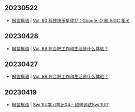 ## 20230522
- [枫言枫语](https://justinyan.me/) | [Vol. 90 科技快乐星球17：Google IO 和 AIGC 相关](https://justinyan.me/post/5720)

## 20230428
- [枫言枫语](https://justinyan.me/) | [Vol. 89 在合肥工作和生活是什么体验？](https://justinyan.me/post/5713)

## 20230427
- [枫言枫语](https://justinyan.me/) | [Vol. 89 在合肥工作和生活是什么体验？](https://justinyan.me/post/5713)

## 20230419
- [枫言枫语](https://justinyan.me/) | [SwiftUI学习笔记04 – 如何调试SwiftUI?](https://justinyan.me/post/5678)

